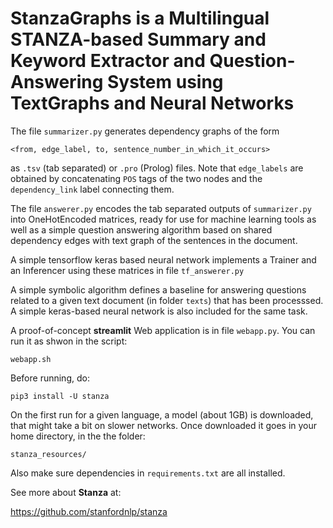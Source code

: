 # StanzaGraphs is a Multilingual STANZA-based Summary and Keyword Extractor and Question-Answering System using TextGraphs and Neural Networks


The file ```summarizer.py``` generates dependency graphs of the form

```<from, edge_label, to, sentence_number_in_which_it_occurs>```

as ```.tsv``` (tab separated) or ```.pro``` (Prolog) files.
Note that ```edge_labels``` are obtained by concatenating ```POS``` tags of the two nodes and the ```dependency_link``` label connecting them.

The file ```answerer.py``` encodes the tab separated outputs of ```summarizer.py```
into OneHotEncoded matrices, ready for use for machine learning tools as well as a simple question answering algorithm based on shared dependency edges with text graph of the sentences in the document. 

A simple tensorflow keras based neural network implements a Trainer and an Inferencer using these matrices in file ```tf_answerer.py```

A simple symbolic algorithm defines a baseline for answering questions related to a given text document (in folder ```texts```) that has been processsed. A simple keras-based neural network is also included for the same task.

A proof-of-concept **streamlit** Web application is in file ```webapp.py```. You can run it as shwon in the script: 

```webapp.sh```

Before running, do:

```pip3 install -U stanza```

On the first run for a given language, a model (about 1GB) is downloaded,
that might take a bit on slower networks. Once downloaded it goes in your home directory, in the the folder:

```stanza_resources/ ```

Also make sure dependencies in ```requirements.txt``` are all installed.

See more about **Stanza** at:

https://github.com/stanfordnlp/stanza
